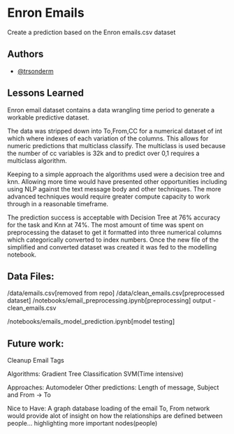 
# Enron Emails

Create a prediction based on the Enron emails.csv dataset



## Authors

- [@trsonderm](https://www.github.com/trsonderm)


## Lessons Learned

Enron email dataset contains a data wrangling time period to generate a workable predictive dataset.

The data was stripped down into To,From,CC for a numerical dataset of int which where indexes of each variation of the columns. This allows for numeric predictions that multiclass classify. The multiclass is used because the number of cc variables is 32k and to predict over 0,1 requires a multiclass algorithm. 

Keeping to a simple approach the algorithms used were a decision tree and knn. Allowing more time would have presented other opportunities including using NLP against the text message body and other techniques. The more advanced techniques would require greater compute capacity to work through in a reasonable timeframe. 

The prediction success is acceptable with Decision Tree at 76% accuracy for the task and Knn at 74%. The most amount of time was spent on preprocessing the dataset to get it formatted into three numerical columns which categorically converted to index numbers. Once the new file of the simplified and converted dataset was created it was fed to the modelling notebook. 

## Data Files:

/data/emails.csv[removed from repo]
/data/clean_emails.csv[preprocessed dataset]
/notebooks/email_preprocessing.ipynb[preprocessing]
   output - clean_emails.csv

/notebooks/emails_model_prediction.ipynb[model testing]

## Future work:

Cleanup Email Tags

Algorithms:
Gradient Tree Classification
SVM(Time intensive)

Approaches:
Automodeler
Other predictions: Length of message, Subject and From -> To

Nice to Have:
A graph database loading of the email To, From network would provide alot of insight on how the relationships are defined between people... highlighting more important nodes(people)
